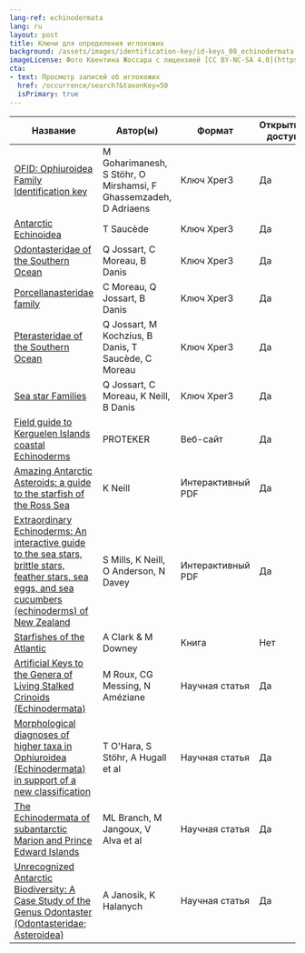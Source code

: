 ```yaml
---
lang-ref: echinodermata
lang: ru
layout: post
title: Ключи для определения иглокожих
background: /assets/images/identification-key/id-keys_08_echinodermata.png
imageLicense: Фото Квентина Жоссара с лицензией [CC BY-NC-SA 4.0](https://creativecommons.org/licenses/by-nc-sa/4.0/).
cta:
- text: Просмотр записей об иглокожих
  href: /occurrence/search?&taxonKey=50
  isPrimary: true
---
```


Название | Автор(ы) | Формат | Открытый доступ | 
-- | -- | -- | -- |
[OFID: Ophiuroidea Family Identification key](http://xper3.fr/xper3GeneratedFiles/publish/identification/7495441984259574364/mkey.html) | M Goharimanesh, S Stöhr, O Mirshamsi, F Ghassemzadeh, D Adriaens | Ключ Xper3 | Да | 
[Antarctic Echinoidea](http://echinoidea-so.identificationkey.org/mkey.html) | T Saucède | Ключ Xper3 | Да | 
[Odontasteridae of the Southern Ocean](http://odontasteridae-so.identificationkey.org/mkey.html) | Q Jossart, C Moreau, B Danis | Ключ Xper3 | Да | 
[Porcellanasteridae family](http://xper3.fr/xper3GeneratedFiles/publish/identification/5852192679179668188/mkey.html) | C Moreau, Q Jossart, B Danis | Ключ Xper3 | Да | 
[Pterasteridae of the Southern Ocean](http://pterasteridae-so.identificationkey.org/mkey.html) | Q Jossart, M Kochzius, B Danis, T Saucède, C Moreau | Ключ Xper3 | Да | 
[Sea star Families ](https://www.xper3.fr/xper3GeneratedFiles/publish/identification/4877605780811104747/mkey.html)| Q Jossart, C Moreau, K Neill, B Danis | Ключ Xper3 | Да | 
[Field guide to Kerguelen Islands coastal Echinoderms](https://www.proteker.net/coastal-echinoderms/) | PROTEKER | Веб-сайт | Да  
[Amazing Antarctic Asteroids: a guide to the starfish of the Ross Sea](https://niwa.co.nz/static/web/MarineIdentificationGuidesandFactSheets/Amazing_Antarctic_Asteroids_Ver1_2016-NIWA.pdf) | K Neill | Интерактивный PDF | Да | 
[Extraordinary  Echinoderms: An interactive guide to the sea stars, brittle stars,  feather stars, sea eggs, and sea cucumbers (echinoderms) of New Zealand](https://niwa.co.nz/static/web/MarineIdentificationGuidesandFactSheets/Extraordinary_Echinoderms_Vers2.0_2017.pdf) | S Mills, K Neill, O Anderson, N Davey | Интерактивный PDF | Да | 
[Starfishes of the Atlantic](https://www.worldcat.org/title/starfishes-of-the-atlantic/oclc/45842867) | A Clark & M Downey | Книга | Нет | 
[Artificial Keys to the Genera of Living Stalked Crinoids (Echinodermata)](https://nsuworks.nova.edu/cgi/viewcontent.cgi?article=1111&context=occ_facarticles&httpsredir=1&referer=/) | M Roux, CG Messing, N Améziane | Научная статья | Да | 
[Morphological diagnoses of higher taxa in Ophiuroidea (Echinodermata) in support of a new classification](https://europeanjournaloftaxonomy.eu/index.php/ejt/article/view/544) | T O'Hara, S Stöhr, A Hugall et al | Научная статья | Да | 
[The Echinodermata of subantarctic Marion and Prince Edward Islands](https://nextcloud.bebif.be/s/AeETPTTwTkqHDJd) | ML Branch, M Jangoux, V Alva et al | Научная статья | Да | 
[Unrecognized Antarctic Biodiversity: A Case Study of the Genus Odontaster (Odontasteridae; Asteroidea)](https://academic.oup.com/icb/article/50/6/981/634289?login=true) | A Janosik, K Halanych | Научная статья | Да | 

